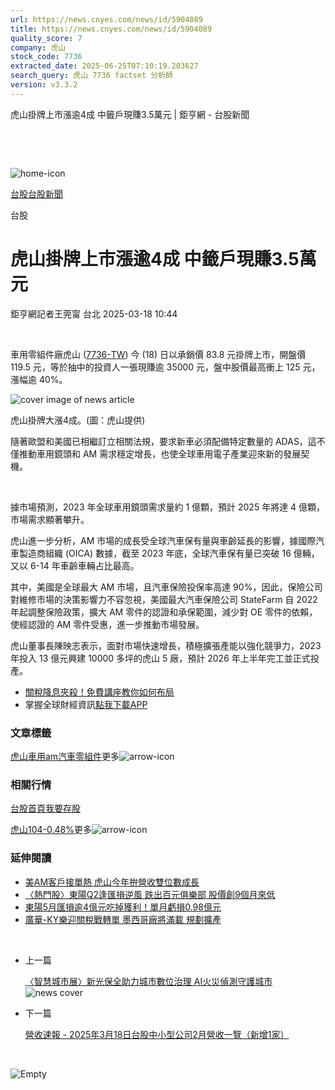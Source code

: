 ```yaml
---
url: https://news.cnyes.com/news/id/5904089
title: https://news.cnyes.com/news/id/5904089
quality_score: 7
company: 虎山
stock_code: 7736
extracted_date: 2025-06-25T07:10:19.203627
search_query: 虎山 7736 factset 分析師
version: v3.3.2
---
```


虎山掛牌上市漲逾4成 中籤戶現賺3.5萬元 | 鉅亨網 - 台股新聞

‌

‌

![home-icon](/assets/icons/breadCrumb/symbol-icon-home.svg)

[台股](/news/cat/tw_stock)[台股新聞](/news/cat/tw_stock_news)

台股

# 虎山掛牌上市漲逾4成 中籤戶現賺3.5萬元

鉅亨網記者王莞甯 台北 2025-03-18 10:44

‌

車用零組件廠虎山 ([7736-TW](https://www.cnyes.com/twstock/7736)) 今 (18) 日以承銷價 83.8 元掛牌上市，開盤價 119.5 元，等於抽中的投資人一張現賺逾 35000 元，盤中股價最高衝上 125 元，漲幅逾 40%。

![cover image of news article](/_next/image?url=https%3A%2F%2Fcimg.cnyes.cool%2Fprod%2Fnews%2F5904089%2Fl%2Fe48db2a137cc4794e13a7217737533fe.jpg&w=3840&q=75)

虎山掛牌大漲4成。(圖：虎山提供)

隨著歐盟和美國已相繼訂立相關法規，要求新車必須配備特定數量的 ADAS，這不僅推動車用鏡頭和 AM 需求穩定增長，也使全球車用電子產業迎來新的發展契機。

‌

據市場預測，2023 年全球車用鏡頭需求量約 1 億顆，預計 2025 年將達 4 億顆，市場需求顯著攀升。

虎山進一步分析，AM 市場的成長受全球汽車保有量與車齡延長的影響，據國際汽車製造商組織 (OICA) 數據，截至 2023 年底，全球汽車保有量已突破 16 億輛，又以 6-14 年車齡車輛占比最高。

其中，美國是全球最大 AM 市場，且汽車保險投保率高達 90%，因此，保險公司對維修市場的決策影響力不容忽視，美國最大汽車保險公司 StateFarm 自 2022 年起調整保險政策，擴大 AM 零件的認證和承保範圍，減少對 OE 零件的依賴，使經認證的 AM 零件受惠，進一步推動市場發展。

虎山董事長陳映志表示，面對市場快速增長，積極擴張產能以強化競爭力，2023 年投入 13 億元興建 10000 多坪的虎山 5 廠，預計 2026 年上半年完工並正式投產。

* [關稅降息夾殺！免費講座教你如何布局](https://www.rsc.com.tw/Cnyes_RSC/SeminarBooking2025InvestmentOutlook.aspx?utm_source=anue&utm_medium=usstocks_end)
* 掌握全球財經資訊[點我下載APP](http://www.cnyes.com/app/?utm_source=mweb&utm_medium=HamMenuBanner&utm_campaign=fixed&utm_content=entr)

### 文章標籤

[虎山](https://news.cnyes.com/tag/虎山 "虎山")[車用](https://news.cnyes.com/tag/車用 "車用")[am](https://news.cnyes.com/tag/am "am")[汽車零組件](https://news.cnyes.com/tag/汽車零組件 "汽車零組件")更多![arrow-icon](/assets/icons/arrows/arrow-down.svg)

### 相關行情

[台股首頁](https://www.cnyes.com/twstock)[我要存股](https://supr.link/8OHaU)

[虎山104-0.48%](https://www.cnyes.com/twstock/7736)更多![arrow-icon](/assets/icons/arrows/arrow-down.svg)

### 延伸閱讀

* [美AM客戶接單熱 虎山今年拚營收雙位數成長](/news/id/5864220)
* [〈熱門股〉東陽Q2逢匯損逆風 跌出百元俱樂部 股價創9個月來低](/news/id/6032501)
* [東陽5月匯損逾4億元吃掉獲利！單月虧損0.98億元](/news/id/6021171)
* [廣華-KY樂迎關稅戰轉單 墨西哥廠將滿載 規劃擴產](/news/id/5990964)

‌

* 上一篇

  [〈智慧城市展〉新光保全助力城市數位治理 AI火災偵測守護城市](/news/id/5904241)![news cover](https://cimg.cnyes.cool/prod/news/5904241/m/6abf513466b01f2d830d5e8bd810d262.jpg)
* 下一篇

  [營收速報 - 2025年3月18日台股中小型公司2月營收一覽（新增1家）](/news/id/5903753)

‌

![Empty](/assets/icons/skeleton/empty-image.svg)

‌